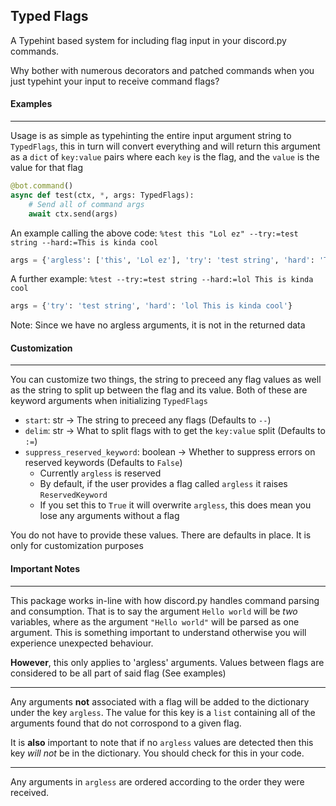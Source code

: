 Typed Flags
---

A Typehint based system for including flag input in your discord.py commands.

Why bother with numerous decorators and patched commands when you just typehint your input to receive command flags?

#### Examples
---

Usage is as simple as typehinting the entire input argument string to `TypedFlags`, this in turn will convert everything and will return this argument as a `dict` of `key:value` pairs where each `key` is the flag, and the `value` is the value for that flag

```python
@bot.command()
async def test(ctx, *, args: TypedFlags):
    # Send all of command args
    await ctx.send(args)
```
An example calling the above code:
`%test this "Lol ez" --try:=test string --hard:=This is kinda cool`
```python
args = {'argless': ['this', 'Lol ez'], 'try': 'test string', 'hard': 'This is kinda cool'}
```

A further example: `%test --try:=test string --hard:=lol This is kinda cool`
```python
args = {'try': 'test string', 'hard': 'lol This is kinda cool'}
```
Note: Since we have no argless arguments, it is not in the returned data


#### Customization
---

You can customize two things, the string to preceed any flag values as well as the string to split up between the flag and its value.
Both of these are keyword arguments when initializing `TypedFlags`

- `start`: str -> The string to preceed any flags (Defaults to `--`)
- `delim`: str -> What to split flags with to get the `key:value` split (Defaults to `:=`)
- `suppress_reserved_keyword`: boolean -> Whether to suppress errors on reserved keywords (Defaults to `False`)
    - Currently `argless` is reserved
    - By default, if the user provides a flag called `argless` it raises `ReservedKeyword` 
    - If you set this to `True` it will overwrite `argless`, this does mean you lose any arguments without a flag

You do not have to provide these values. There are defaults in place. It is only for customization purposes

#### Important Notes
---

This package works in-line with how discord.py handles command parsing and consumption. That is to say the argument `Hello world` will be *two* variables, where as the argument `"Hello world"` will be parsed as one argument. This is something important to understand otherwise you will experience unexpected behaviour.


**However**, this only applies to 'argless' arguments. Values between flags are considered to be all part of said flag (See examples)

---

Any arguments **not** associated with a flag will be added to the dictionary under the key `argless`. The value for this key is a `list` containing all of the arguments found that do not corrospond to a given flag. 

It is **also** important to note that if no `argless` values are detected then this key *will not* be in the dictionary. You should check for this in your code.

---

Any arguments in `argless` are ordered according to the order they were received. 